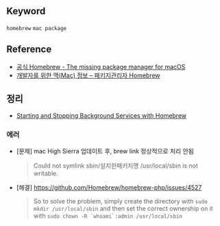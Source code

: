 ## Keyword
`homebrew` `mac package`

## Reference
- [공식 Homebrew - The missing package manager for macOS](https://brew.sh/)
- [개발자를 위한 맥(Mac) 정보 – 패키지관리자 Homebrew](http://www.popit.kr/%EA%B0%9C%EB%B0%9C%EC%9E%90%EB%A5%BC-%EC%9C%84%ED%95%9C-%EB%A7%A5mac-%EC%A0%95%EB%B3%B4-%ED%8C%A8%ED%82%A4%EC%A7%80%EA%B4%80%EB%A6%AC%EC%9E%90-homebrew/)

## 정리
- [Starting and Stopping Background Services with Homebrew](https://robots.thoughtbot.com/starting-and-stopping-background-services-with-homebrew)

### 에러
- [문제] mac High Sierra 업데이트 후, brew link 정상적으로 처리 안됨 
  > Could not symlink sbin/설치한패키지명  /usr/local/sbin is not writable.
- [해결] https://github.com/Homebrew/homebrew-php/issues/4527
  > So to solve the problem, simply create the directory with `sudo mkdir /usr/local/sbin` and then set the correct ownership on it with ```sudo chown -R `whoami`:admin /usr/local/sbin```
